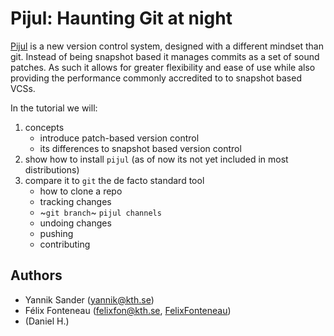 # Pijul: Haunting Git at night

[Pijul](https://pijul.org/) is a new version control system, designed with a different mindset than git. Instead of being snapshot based it manages commits as a set of sound patches. As such it allows for greater flexibility and ease of use while also providing the performance commonly accredited to to snapshot based VCSs.

In the tutorial we will:

1. concepts
   - introduce patch-based version control
   - its differences to snapshot based version control
3. show how to install `pijul` (as of now its not yet included in most distributions)
4. compare it to `git` the de facto standard tool
   - how to clone a repo
   - tracking changes
   - ~`git branch`~ `pijul channels`
   - undoing changes
   - pushing
   - contributing

## Authors

- Yannik Sander ([yannik@kth.se](mailto:yannik@kth.se))
- Félix Fonteneau ([felixfon@kth.se](mailto:felixfon@kth.se), [FelixFonteneau](https://github.com/FelixFonteneau))
- (Daniel H.)
